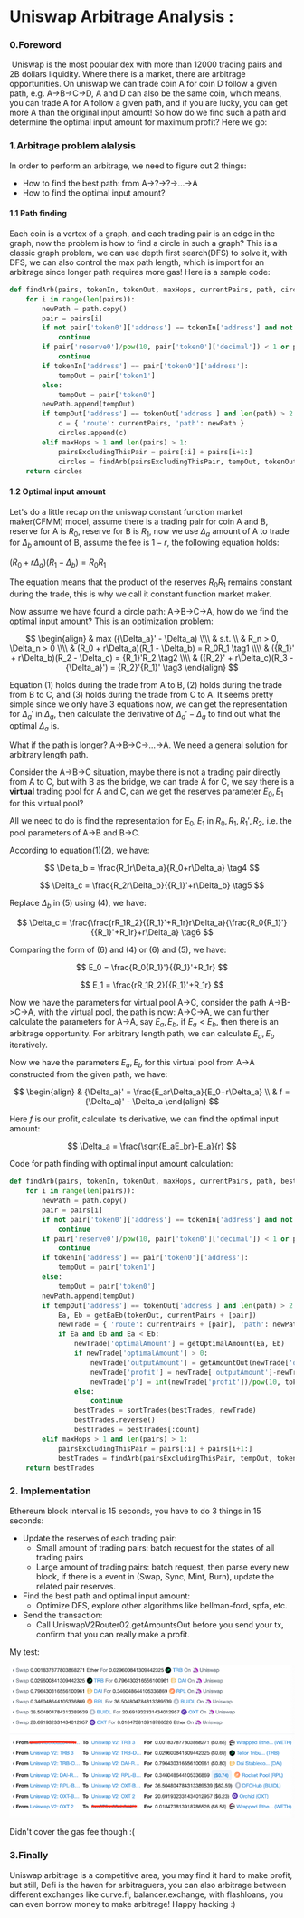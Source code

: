 # Uniswap Arbitrage Analysis :


### 0.Foreword

​	Uniswap is the most popular dex with more than 12000 trading pairs and 2B dollars liquidity. Where there is a market, there are arbitrage opportunities. On uniswap we can trade coin A for coin D follow a given path, e.g. A->B->C->D, A and D can also be the same coin, which means, you can trade A for A follow a given path, and if you are lucky, you can get more A than the original input amount! So how do we find such a path and determine the optimal input amount for maximum profit? Here we go:

### 1.Arbitrage problem alalysis

In order to perform an arbitrage, we need to figure out 2 things:

* How to find the best path: from A->?->?->...->A
* How to find the optimal input amount?

#### 1.1 Path finding

Each coin is a vertex of a graph, and each trading pair is an edge in the graph, now the problem is how to find a circle in such a graph? This is a classic graph problem, we can use depth first search(DFS) to solve it, with DFS, we can also control the max path length, which is import for an arbitrage since longer path requires more gas! Here is a sample code:

```python
def findArb(pairs, tokenIn, tokenOut, maxHops, currentPairs, path, circles):
    for i in range(len(pairs)):
        newPath = path.copy()
        pair = pairs[i]
        if not pair['token0']['address'] == tokenIn['address'] and not pair['token1']['address'] == tokenIn['address']:
            continue
        if pair['reserve0']/pow(10, pair['token0']['decimal']) < 1 or pair['reserve1']/pow(10, pair['token1']['decimal']) < 1:
            continue
        if tokenIn['address'] == pair['token0']['address']:
            tempOut = pair['token1']
        else:
            tempOut = pair['token0']
        newPath.append(tempOut)
        if tempOut['address'] == tokenOut['address'] and len(path) > 2:
          	c = { 'route': currentPairs, 'path': newPath }
            circles.append(c)
        elif maxHops > 1 and len(pairs) > 1:
            pairsExcludingThisPair = pairs[:i] + pairs[i+1:]
            circles = findArb(pairsExcludingThisPair, tempOut, tokenOut, maxHops-1, currentPairs + [pair], newPath, circles)
    return circles
```

#### 1.2 Optimal input amount

Let's do a little recap on the uniswap constant function market maker(CFMM) model, assume there is  a trading pair for coin A and B, reserve for A is $R_0$, reserve for B is $R_1$, now we use ${\Delta}_a$ amount of A to trade for $\Delta_b$ amount of B, assume the fee is $1-r$, the following equation holds:

$(R_0 + r\Delta_a)(R_1 - \Delta_b) = R_0R_1$

The equation means that the product of the reserves $R_0R_1$ remains constant during the trade, this is why we call it constant function market maker.

Now assume we have found a circle path: A->B->C->A, how do we find the optimal input amount? This is an optimization problem:

$$
\begin{align}
& max  ({\Delta_a}' - \Delta_a) \\\\
& s.t. \\
& R_n > 0, \Delta_n > 0 \\\\
& (R_0 + r\Delta_a)(R_1 - \Delta_b) = R_0R_1 \tag1 \\\\
& ({R_1}' + r\Delta_b)(R_2 - \Delta_c) = {R_1}'R_2 \tag2 \\\\
& ({R_2}' + r\Delta_c)(R_3 - {\Delta_a}') = {R_2}'{R_1}' \tag3
\end{align}
$$

Equation (1) holds during the trade from A to B, (2) holds during the trade from B to C, and (3) holds during the trade from C to A. It seems pretty simple since we only have 3 equations now, we can get the representation for ${\Delta_a}'$ in ${\Delta_a}$, then calculate the derivative of ${\Delta_a}' - \Delta_a$ to find out what the optimal ${\Delta_a}$ is.

What if the path is longer? A->B->C->...->A. We need a general solution for arbitrary length path.

Consider the A->B->C situation, maybe there is not a trading pair directly from A to C, but with B as the bridge, we can trade A for C, we say there is a **virtual** trading pool for A and C, can we get the reserves parameter $E_0, E_1$ for this virtual pool?

All we need to do is find the representation for $E_0, E_1$ in $R_0, R_1, {R_1}', R_2$, i.e. the pool parameters of A->B and B->C.

According to equation(1)(2), we have:

$$
\Delta_b = \frac{R_1r\Delta_a}{R_0+r\Delta_a} \tag4
$$

$$
\Delta_c = \frac{R_2r\Delta_b}{{R_1}'+r\Delta_b} \tag5
$$

Replace $\Delta_b$ in (5) using (4), we have:

$$
\Delta_c = \frac{\frac{rR_1R_2}{{R_1}'+R_1r}r\Delta_a}{\frac{R_0{R_1}'}{{R_1}'+R_1r}+r\Delta_a} \tag6
$$

Comparing the form of (6) and (4) or (6) and (5), we have:

$$
E_0 = \frac{R_0{R_1}'}{{R_1}'+R_1r}
$$

$$
E_1 = \frac{rR_1R_2}{{R_1}'+R_1r}
$$

Now we have the parameters for virtual pool A->C, consider the path A->B->C->A, with the virtual pool, the path is now: A->C->A, we can further calculate the parameters for A->A, say $E_a, E_b$, if  $E_a < E_b$, then there is an arbitrage opportunity. For arbitrary length path, we can calculate $E_a, E_b$ iteratively.

Now we have the parameters $E_a, E_b$ for this virtual pool from A->A constructed from the given path, we have:

$$
\begin{align}
& {\Delta_a}' = \frac{E_ar\Delta_a}{E_0+r\Delta_a} \\
& f = {\Delta_a}' - \Delta_a
\end{align}
$$

Here $f$ is our profit, calculate its derivative, we can find the optimal input amount:

$$
\Delta_a = \frac{\sqrt{E_aE_br}-E_a}{r}
$$

Code for path finding with optimal input amount calculation:

```python
def findArb(pairs, tokenIn, tokenOut, maxHops, currentPairs, path, bestTrades, count=5):
    for i in range(len(pairs)):
        newPath = path.copy()
        pair = pairs[i]
        if not pair['token0']['address'] == tokenIn['address'] and not pair['token1']['address'] == tokenIn['address']:
            continue
        if pair['reserve0']/pow(10, pair['token0']['decimal']) < 1 or pair['reserve1']/pow(10, pair['token1']['decimal']) < 1:
            continue
        if tokenIn['address'] == pair['token0']['address']:
            tempOut = pair['token1']
        else:
            tempOut = pair['token0']
        newPath.append(tempOut)
        if tempOut['address'] == tokenOut['address'] and len(path) > 2:
            Ea, Eb = getEaEb(tokenOut, currentPairs + [pair])
            newTrade = { 'route': currentPairs + [pair], 'path': newPath, 'Ea': Ea, 'Eb': Eb }
            if Ea and Eb and Ea < Eb:
                newTrade['optimalAmount'] = getOptimalAmount(Ea, Eb)
                if newTrade['optimalAmount'] > 0:
                    newTrade['outputAmount'] = getAmountOut(newTrade['optimalAmount'], Ea, Eb)
                    newTrade['profit'] = newTrade['outputAmount']-newTrade['optimalAmount']
                    newTrade['p'] = int(newTrade['profit'])/pow(10, tokenOut['decimal'])
                else:
                    continue
                bestTrades = sortTrades(bestTrades, newTrade)
                bestTrades.reverse()
                bestTrades = bestTrades[:count]
        elif maxHops > 1 and len(pairs) > 1:
            pairsExcludingThisPair = pairs[:i] + pairs[i+1:]
            bestTrades = findArb(pairsExcludingThisPair, tempOut, tokenOut, maxHops-1, currentPairs + [pair], newPath, bestTrades, count)
    return bestTrades
```

### 2. Implementation

Ethereum block interval is 15 seconds, you have to do 3 things in 15 seconds:

* Update the reserves of each trading pair:
  * Small amount of trading pairs: batch request for the states of all trading pairs
  * Large amount of trading pairs: batch request, then parse every new block, if there is a event in (Swap, Sync, Mint, Burn), update the related pair reserves.
* Find the best path and optimal input amount:
  * Optimize DFS, explore other algorithms like bellman-ford, spfa, etc.
* Send the transaction:
  * Call UniswapV2Router02.getAmountsOut before you send your tx, confirm that you can really make a profit.

My test:

![](print.png)

Didn't cover the gas fee though :(

### 3.Finally

Uniswap arbitrage is a competitive area, you may find it hard to make profit, but still, Defi is the haven for arbitraguers, you can also arbitrage between different exchanges like curve.fi, balancer.exchange, with flashloans, you can even borrow money to make arbitrage! Happy hacking :)








